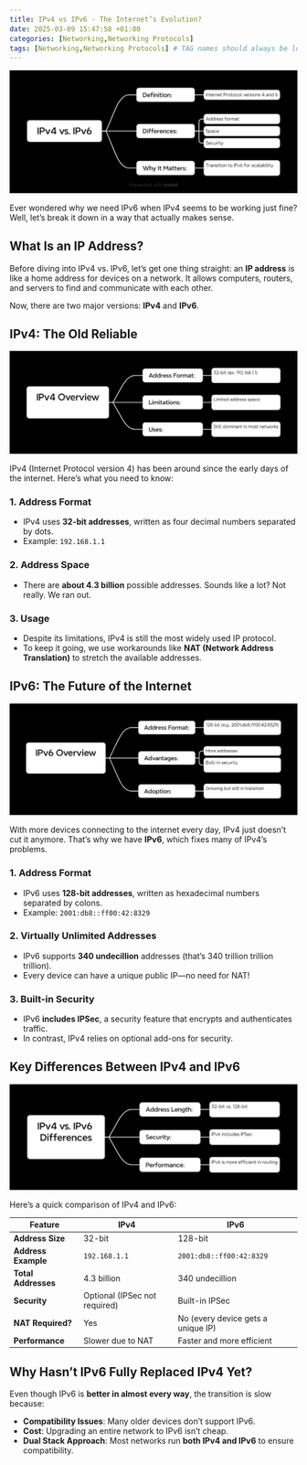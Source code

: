 ```yaml
---
title: IPv4 vs IPv6 - The Internet’s Evolution?
date: 2025-03-09 15:47:58 +01:00
categories: [Networking,Networking Protocols]
tags: [Networking,Networking Protocols] # TAG names should always be lowercase
---
```


![Mindmap Cover](https://raw.githubusercontent.com/zared1/zared1.github.io/refs/heads/main/assets/Posts_img/Networking/17/IPv4%20vs.%20IPv6.png)  

Ever wondered why we need IPv6 when IPv4 seems to be working just fine? Well, let’s break it down in a way that actually makes sense.  

## What Is an IP Address?  

Before diving into IPv4 vs. IPv6, let’s get one thing straight: an **IP address** is like a home address for devices on a network. It allows computers, routers, and servers to find and communicate with each other.  

Now, there are two major versions: **IPv4** and **IPv6**.  

## IPv4: The Old Reliable  

![IPv4 Overview Mindmap](https://raw.githubusercontent.com/zared1/zared1.github.io/refs/heads/main/assets/Posts_img/Networking/17/IPv4%20Overview.png)  

IPv4 (Internet Protocol version 4) has been around since the early days of the internet. Here’s what you need to know:  

### 1. **Address Format**  
   - IPv4 uses **32-bit addresses**, written as four decimal numbers separated by dots.  
   - Example: `192.168.1.1`  

### 2. **Address Space**  
   - There are **about 4.3 billion** possible addresses. Sounds like a lot? Not really. We ran out.  

### 3. **Usage**  
   - Despite its limitations, IPv4 is still the most widely used IP protocol.  
   - To keep it going, we use workarounds like **NAT (Network Address Translation)** to stretch the available addresses.  

## IPv6: The Future of the Internet  

![IPv6 Overview Mindmap](https://raw.githubusercontent.com/zared1/zared1.github.io/refs/heads/main/assets/Posts_img/Networking/17/IPv6%20Overview.png)  

With more devices connecting to the internet every day, IPv4 just doesn’t cut it anymore. That’s why we have **IPv6**, which fixes many of IPv4’s problems.  

### 1. **Address Format**  
   - IPv6 uses **128-bit addresses**, written as hexadecimal numbers separated by colons.  
   - Example: `2001:db8::ff00:42:8329`  

### 2. **Virtually Unlimited Addresses**  
   - IPv6 supports **340 undecillion** addresses (that’s 340 trillion trillion trillion).  
   - Every device can have a unique public IP—no need for NAT!  

### 3. **Built-in Security**  
   - IPv6 **includes IPSec**, a security feature that encrypts and authenticates traffic.  
   - In contrast, IPv4 relies on optional add-ons for security.  

## Key Differences Between IPv4 and IPv6  

![Key Differences Mindmap](https://raw.githubusercontent.com/zared1/zared1.github.io/refs/heads/main/assets/Posts_img/Networking/17/IPv4%20vs.%20IPv6%20Differences.png)  

Here’s a quick comparison of IPv4 and IPv6:  

| Feature        | IPv4                 | IPv6                   |
|--------------|---------------------|----------------------|
| **Address Size** | 32-bit              | 128-bit               |
| **Address Example** | `192.168.1.1`      | `2001:db8::ff00:42:8329` |
| **Total Addresses** | 4.3 billion        | 340 undecillion        |
| **Security** | Optional (IPSec not required) | Built-in IPSec         |
| **NAT Required?** | Yes                 | No (every device gets a unique IP) |
| **Performance** | Slower due to NAT     | Faster and more efficient |

## Why Hasn’t IPv6 Fully Replaced IPv4 Yet?  

Even though IPv6 is **better in almost every way**, the transition is slow because:  
- **Compatibility Issues**: Many older devices don’t support IPv6.  
- **Cost**: Upgrading an entire network to IPv6 isn’t cheap.  
- **Dual Stack Approach**: Most networks run **both IPv4 and IPv6** to ensure compatibility.  
